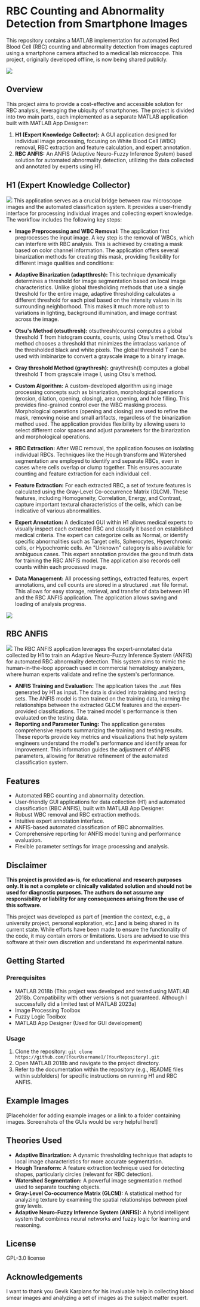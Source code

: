 # RBC Counting and Abnormality Detection from Smartphone Images

This repository contains a MATLAB implementation for automated Red Blood Cell (RBC) counting and abnormality detection from images captured using a smartphone camera attached to a medical lab microscope. This project, originally developed offline, is now being shared publicly.

<img src="https://github.com/h4ppy0wl/myMaterials/blob/main/H1_project_icon.png">

## Overview

This project aims to provide a cost-effective and accessible solution for RBC analysis, leveraging the ubiquity of smartphones. The project is divided into two main parts, each implemented as a separate MATLAB application built with MATLAB App Designer:

1.  **H1 (Expert Knowledge Collector):** A GUI application designed for individual image processing, focusing on White Blood Cell (WBC) removal, RBC extraction and feature calculation, and expert annotation.
2.  **RBC ANFIS:** An ANFIS (Adaptive Neuro-Fuzzy Inference System) based solution for automated abnormality detection, utilizing the data collected and annotated by experts using H1.

## H1 (Expert Knowledge Collector)

<img src="https://github.com/h4ppy0wl/myMaterials/blob/main/H1_app_operator_inital_analysis.png">
This application serves as a crucial bridge between raw microscope images and the automated classification system. It provides a user-friendly interface for processing individual images and collecting expert knowledge. The workflow includes the following key steps:

*   **Image Preprocessing and WBC Removal:** The application first preprocesses the input image. A key step is the removal of WBCs, which can interfere with RBC analysis. This is achieved by creating a mask based on color channel information. The application offers several binarization methods for creating this mask, providing flexibility for different image qualities and conditions:
   *   **Adaptive Binarization (adaptthresh):** This technique dynamically determines a threshold for image segmentation based on local image characteristics. Unlike global thresholding methods that use a single threshold for the entire image, adaptive thresholding calculates a different threshold for each pixel based on the intensity values in its surrounding neighborhood. This makes it much more robust to variations in lighting, background illumination, and image contrast across the image.
   
   *   **Otsu's Method (otsuthresh):** otsuthresh(counts) computes a global threshold T from histogram counts, counts, using Otsu's method. Otsu's method chooses a threshold that minimizes the intraclass variance of the thresholded black and white pixels. The global threshold T can be used with imbinarize to convert a grayscale image to a binary image.
   *   **Gray threshold Method (graythresh):** graythresh(I) computes a global threshold T from grayscale image I, using Otsu's method.
   *   **Custom Algorithm:** A custom-developed algorithm using image processing concepts such as binarization, morphological operations (erosion, dilation, opening, closing), area opening, and hole filling. This provides fine-grained control over the WBC masking process.
    Morphological operations (opening and closing) are used to refine the mask, removing noise and small artifacts, regardless of the binarization method used. The application provides flexibility by allowing users to select different color spaces and adjust parameters for the binarization and morphological operations.
*   **RBC Extraction:** After WBC removal, the application focuses on isolating individual RBCs. Techniques like the Hough transform and Watershed segmentation are employed to identify and separate RBCs, even in cases where cells overlap or clump together. This ensures accurate counting and feature extraction for each individual cell.
*   **Feature Extraction:** For each extracted RBC, a set of texture features is calculated using the Gray-Level Co-occurrence Matrix (GLCM). These features, including Homogeneity, Correlation, Energy, and Contrast, capture important textural characteristics of the cells, which can be indicative of various abnormalities.
*   **Expert Annotation:** A dedicated GUI within H1 allows medical experts to visually inspect each extracted RBC and classify it based on established medical criteria. The expert can categorize cells as Normal, or identify specific abnormalities such as Target cells, Spherocytes, Hyperchromic cells, or Hypochromic cells. An "Unknown" category is also available for ambiguous cases. This expert annotation provides the ground truth data for training the RBC ANFIS model. The application also records cell counts within each processed image.
*   **Data Management:** All processing settings, extracted features, expert annotations, and cell counts are stored in a structured `.mat` file format. This allows for easy storage, retrieval, and transfer of data between H1 and the RBC ANFIS application. The application allows saving and loading of analysis progress.
<img src="https://github.com/h4ppy0wl/myMaterials/blob/main/H1_Operator_app_options.png">

## RBC ANFIS

<img src="https://github.com/h4ppy0wl/myMaterials/blob/main/RBC_ANFIS_app_ss.png">
The RBC ANFIS application leverages the expert-annotated data collected by H1 to train an Adaptive Neuro-Fuzzy Inference System (ANFIS) for automated RBC abnormality detection. This system aims to mimic the human-in-the-loop approach used in commercial hematology analyzers, where human experts validate and refine the system's performance.

*   **ANFIS Training and Evaluation:** The application takes the `.mat` files generated by H1 as input. The data is divided into training and testing sets. The ANFIS model is then trained on the training data, learning the relationships between the extracted GLCM features and the expert-provided classifications. The trained model's performance is then evaluated on the testing data.
*   **Reporting and Parameter Tuning:** The application generates comprehensive reports summarizing the training and testing results. These reports provide key metrics and visualizations that help system engineers understand the model's performance and identify areas for improvement. This information guides the adjustment of ANFIS parameters, allowing for iterative refinement of the automated classification system.

## Features

*   Automated RBC counting and abnormality detection.
*   User-friendly GUI applications for data collection (H1) and automated classification (RBC ANFIS), built with MATLAB App Designer.
*   Robust WBC removal and RBC extraction methods.
*   Intuitive expert annotation interface.
*   ANFIS-based automated classification of RBC abnormalities.
*   Comprehensive reporting for ANFIS model tuning and performance evaluation.
*   Flexible parameter settings for image processing and analysis.

## Disclaimer

**This project is provided as-is, for educational and research purposes only. It is not a complete or clinically validated solution and should not be used for diagnostic purposes. The authors do not assume any responsibility or liability for any consequences arising from the use of this software.**

This project was developed as part of [mention the context, e.g., a university project, personal exploration, etc.] and is being shared in its current state. While efforts have been made to ensure the functionality of the code, it may contain errors or limitations. Users are advised to use this software at their own discretion and understand its experimental nature.


## Getting Started

### Prerequisites

*   MATLAB 2018b (This project was developed and tested using MATLAB 2018b. Compatibility with other versions is not guaranteed. Although I successfully did a limited test of MATLAB 2023a)
*   Image Processing Toolbox
*   Fuzzy Logic Toolbox
*   MATLAB App Designer (Used for GUI development)

### Usage

1.  Clone the repository: `git clone https://github.com/[YourUsername]/[YourRepository].git`
2.  Open MATLAB 2018b and navigate to the project directory.
3.  Refer to the documentation within the repository (e.g., README files within subfolders) for specific instructions on running H1 and RBC ANFIS.

## Example Images

[Placeholder for adding example images or a link to a folder containing images. Screenshots of the GUIs would be very helpful here!]

## Theories Used

*   **Adaptive Binarization:** A dynamic thresholding technique that adapts to local image characteristics for more accurate segmentation.
*   **Hough Transform:** A feature extraction technique used for detecting shapes, particularly circles (relevant for RBC detection).
*   **Watershed Segmentation:** A powerful image segmentation method used to separate touching objects.
*   **Gray-Level Co-occurrence Matrix (GLCM):** A statistical method for analyzing texture by examining the spatial relationships between pixel gray levels.
*   **Adaptive Neuro-Fuzzy Inference System (ANFIS):** A hybrid intelligent system that combines neural networks and fuzzy logic for learning and reasoning.

## License

GPL-3.0 license

## Acknowledgements

I want to thank you Gevik Karpians for his invaluable help in collecting blood smear images and analyzing a set of images as the subject matter expert.
